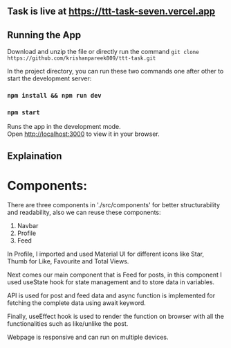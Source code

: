 ## Task is live at https://ttt-task-seven.vercel.app

## Running the App

Download and unzip the file or directly run the command `git clone https://github.com/krishanpareek809/ttt-task.git`

In the project directory, you can run these two commands one after other to start the development server:

### `npm install && npm run dev`

### `npm start`

Runs the app in the development mode.\
Open [http://localhost:3000](http://localhost:3000) to view it in your browser.

## Explaination

# Components: 

There are three components in './src/components' for better structurability and readability, also we can reuse these components:

1. Navbar
2. Profile
3. Feed

In Profile, I imported and used Material UI for different icons like Star, Thumb for Like, Favourite and Total Views.

Next comes our main component that is Feed for posts, in this component I used useState hook for state management and to store data in variables. 

API is used for post and feed data and async function is implemented for fetching the complete data using await keyword. 

Finally, useEffect hook is used to render the function on browser with all the functionalities such as like/unlike the post.

Webpage is responsive and can run on multiple devices.